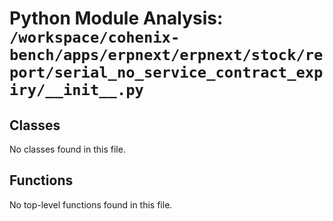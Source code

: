 # Python Module Analysis: `/workspace/cohenix-bench/apps/erpnext/erpnext/stock/report/serial_no_service_contract_expiry/__init__.py`

## Classes

No classes found in this file.


## Functions

No top-level functions found in this file.
